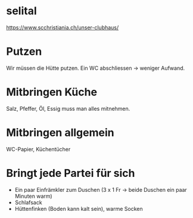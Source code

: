 # selital

https://www.scchristiania.ch/unser-clubhaus/

# Putzen
Wir müssen die Hütte putzen. Ein WC abschliessen -> weniger Aufwand.

# Mitbringen Küche
Salz, Pfeffer, Öl, Essig muss man alles mitnehmen.

# Mitbringen allgemein
WC-Papier, Küchentücher

# Bringt jede Partei für sich
- Ein paar Einfrämkler zum Duschen (3 x 1 Fr -> beide Duschen ein paar Minuten warm)
- Schlafsack
- Hüttenfinken (Boden kann kalt sein), warme Socken




